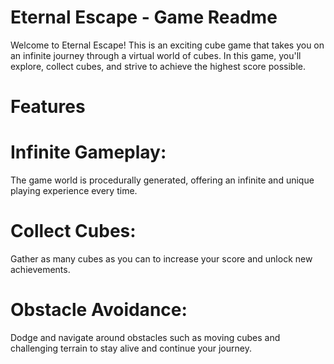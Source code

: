 # Eternal Escape - Game Readme
Welcome to Eternal Escape! This is an exciting cube game that takes you on an infinite journey through a virtual world of cubes. In this game, you'll explore, collect cubes, and strive to achieve the highest score possible.


# Features
# Infinite Gameplay: <br/>
 The game world is procedurally generated, offering an infinite and unique playing experience every time.<br/>
# Collect Cubes:<br/>
 Gather as many cubes as you can to increase your score and unlock new achievements.<br/>
# Obstacle Avoidance:<br/>
 Dodge and navigate around obstacles such as moving cubes and challenging terrain to stay alive and continue your journey.


